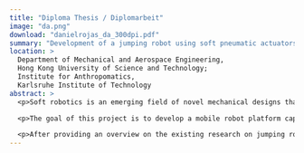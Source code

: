 ```yaml
---
title: "Diploma Thesis / Diplomarbeit"
image: "da.png"
download: "danielrojas_da_300dpi.pdf"
summary: "Development of a jumping robot using soft pneumatic actuators"
location: >
  Department of Mechanical and Aerospace Engineering,
  Hong Kong University of Science and Technology;
  Institute for Anthropomatics,
  Karlsruhe Institute of Technology
abstract: >
  <p>Soft robotics is an emerging field of novel mechanical designs that create compliant and tolerant structures out of flexible materials, attempting to reduce the complexity of both their hardware and software to compensate for or eliminate some of the constraints set by traditional ’hard’ robots such as low adaptability or high complexity. At the same time, jumping is a very interesting method of locomotion, with the animal kingdom providing myriads of very diverse and successful examples. The study of jumping or hopping robots could prove extremely useful in situations such as rough terrain, high obstacles and other complex environments.</p>

  <p>The goal of this project is to develop a mobile robot platform capable of jumping locomotion using soft, silcone elastomer based pneumatic actuators as legs that accelerate the platform upwards by expanding rapidly upon applying internal air pressure. The robot is able to control the direction of the jump by altering the timing patterns in which the individual legs are activated. It is equipped with on-board electronics that allow controlling and logging the jumping performance.</p>

  <p>After providing an overview on the existing research on jumping robots, fluidic actuation and soft robotics, the actuators themselves are designed, tested and their static and dynamic behavior characterized. Then, the robot platform is developed, including the structural design, the pneumatic system, the electronics and the control software. A protocol is implemented to allow wireless communication between the robot and a PC. A tetherless version with on-board electrical and pneumatic supply is also presented. Afterwards, several experiments are conducted to evaluate and improve the jumping performance with regards to height, distance and direction, and the insights gained are compiled to gauge the usefulness of such robotic systems. Furthermore, challenges encountered and pointers for further research are outlined.</p>
---
```

